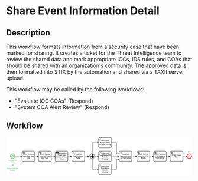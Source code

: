 # Share Event Information Detail

## Description
This workflow formats information from a security case that have been marked for sharing.
It creates a ticket for the Threat Intelligence team to review the shared data and mark
appropriate IOCs, IDS rules, and COAs that should be shared with an organization's 
community. The approved data is then formatted into STIX by the automation and shared via
a TAXII server upload.

This workflow may be called by the following workflows:
- "Evaluate IOC COAs" (Respond)
- "System COA Alert Review" (Respond)

## Workflow 

![Share Event Information](Share_Event_Information.png)